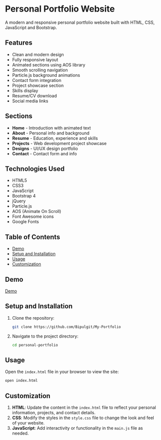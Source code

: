 # Personal Portfolio Website

A modern and responsive personal portfolio website built with HTML, CSS, JavaScript and Bootstrap.

## Features

- Clean and modern design
- Fully responsive layout
- Animated sections using AOS library 
- Smooth scrolling navigation
- Particle.js background animations
- Contact form integration
- Project showcase section
- Skills display
- Resume/CV download
- Social media links

## Sections

- **Home** - Introduction with animated text
- **About** - Personal info and background
- **Resume** - Education, experience and skills
- **Projects** - Web development project showcase
- **Designs** - UI/UX design portfolio
- **Contact** - Contact form and info

## Technologies Used

- HTML5
- CSS3
- JavaScript
- Bootstrap 4
- jQuery 
- Particle.js
- AOS (Animate On Scroll)
- Font Awesome icons
- Google Fonts

## Table of Contents

- [Demo](#demo)
- [Setup and Installation](#setup-and-installation)
- [Usage](#usage)
- [Customization](#customization)

## Demo
[Demo](--)

## Setup and Installation

1. Clone the repository:
   ```bash
   git clone https://github.com/Bipulgit/My-Portfolio
   ```
2. Navigate to the project directory:
   ```bash
   cd personal-portfolio
   ```

## Usage
Open the `index.html` file in your browser to view the site:
   ```bash
   open index.html
   ```

## Customization

1. **HTML**: Update the content in the `index.html` file to reflect your personal information, projects, and contact details.
2. **CSS**: Modify the styles in the `style.css` file to change the look and feel of your website.
3. **JavaScript**: Add interactivity or functionality in the `main.js` file as needed.
